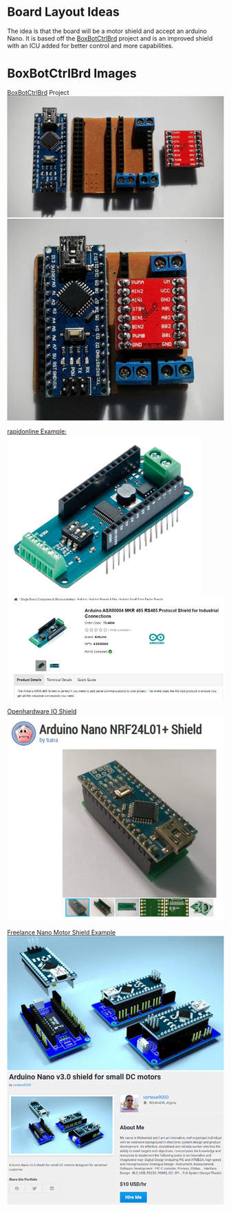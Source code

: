 # Board Layout Ideas  

The idea is that the board will be a motor shield and accept an arduino Nano.  It is based off the [BoxBotCtrlBrd](https://github.com/floppydisk525/BoxBotCtrlBrd) project and is an improved shield with an ICU added for better control and more capabilities.  

# BoxBotCtrlBrd Images  
[BoxBotCtrlBrd](https://github.com/floppydisk525/BoxBotCtrlBrd) Project  
![alt text][boxbot1]  
![alt text][boxbot2]  


[rapidonline Example:](https://www.rapidonline.com/arduino-asx00004-mkr-485-rs485-protocol-shield-for-industrial-connections-73-4854)  
![alt text][rapidonline1]  
![alt text][rapidonline2]  

[Openhardware IO Shield](https://www.openhardware.io/view/710/Arduino-Nano-NRF24L01-Shield#tabs-comments)  
![alt text][openhardware]  

[Freelance Nano Motor Shield Example](https://www.freelancer.com/u/vortexe9000/portfolio/Arduino-Nano-v30-shield-for-small-DC-motors-3527320)  
![alt text][freelance1]  
![alt text][freelance2]  

[rapidonline1]:/images/rapidonline1.PNG "Shield Example"
[rapidonline2]:/images/rapidonline2.PNG "Shield Example"
[openhardware]:/images/openhardware.PNG "Shield Example"
[freelance1]:/images/freelance1.PNG "Shield Example"
[freelance2]:/images/freelance2.PNG "Shield Example"
[boxbot1]:/images/IMG_20160724_100359.jpg "Shield Example"
[boxbot2]:/images/IMG_20160724_100326.jpg "Shield Example"
